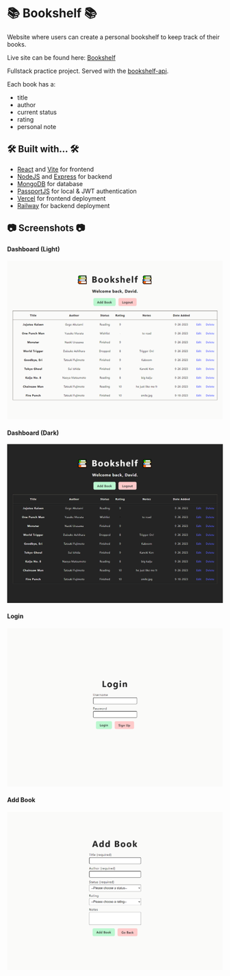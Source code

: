 # 📚 Bookshelf 📚

Website where users can create a personal bookshelf to keep track of their books.

Live site can be found here: [Bookshelf](bookshelf-client-eight.vercel.app)

Fullstack practice project. Served with the [bookshelf-api](https://github.com/hwhuang27/bookshelf-api).

Each book has a:
- title
- author
- current status
- rating
- personal note

## 🛠️ Built with... 🛠️

- [React](https://react.dev/) and [Vite](https://vitejs.dev/) for frontend
- [NodeJS](https://nodejs.org/en) and [Express](https://expressjs.com/) for backend
- [MongoDB](https://www.mongodb.com/) for database
- [PassportJS](https://www.passportjs.org/) for local & JWT authentication
- [Vercel](https://vercel.com/) for frontend deployment
- [Railway](https://railway.app/) for backend deployment

## 📷 Screenshots 📷

#### Dashboard (Light)
![alt text](https://raw.githubusercontent.com/hwhuang27/bookshelf-client/main/src/assets/screenshots/dashboardLight.png)

#### Dashboard (Dark)
![alt text](https://raw.githubusercontent.com/hwhuang27/bookshelf-client/main/src/assets/screenshots/dashboardDark.png)

#### Login
![alt text](https://raw.githubusercontent.com/hwhuang27/bookshelf-client/main/src/assets/screenshots/login.png)

#### Add Book
![alt text](https://raw.githubusercontent.com/hwhuang27/bookshelf-client/main/src/assets/screenshots/addBook.png)


